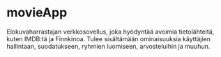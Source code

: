 # movieApp
Elokuvaharrastajan verkkosovellus, joka hyödyntää avoimia tietolähteitä, kuten IMDB:tä ja Finnkinoa. Tulee sisältämään ominaisuuksia käyttäjien hallintaan, suodatukseen, ryhmien luomiseen, arvosteluihin ja muuhun.
